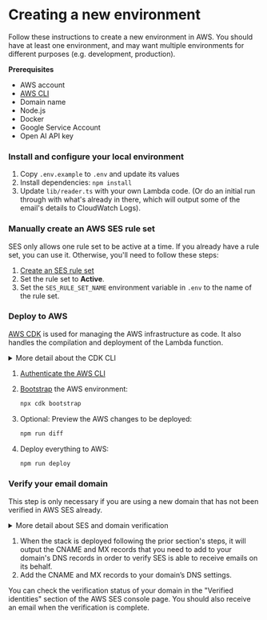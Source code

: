 # Creating a new environment

Follow these instructions to create a new environment in AWS. You should have at least one environment, and may want multiple environments for different purposes (e.g. development, production).

**Prerequisites**

- AWS account
- [AWS CLI](https://docs.aws.amazon.com/cli/latest/userguide/getting-started-install.html)
- Domain name
- Node.js
- Docker
- Google Service Account
- Open AI API key

### Install and configure your local environment

1. Copy `.env.example` to `.env` and update its values
1. Install dependencies: `npm install`
1. Update `lib/reader.ts` with your own Lambda code. (Or do an initial run through with what's already in there, which will output some of the email's details to CloudWatch Logs).

### Manually create an AWS SES rule set

SES only allows one rule set to be active at a time. If you already have a rule set, you can use it. Otherwise, you'll need to follow these steps:

1. [Create an SES rule set](https://docs.aws.amazon.com/ses/latest/dg/receiving-email-receipt-rules-console-walkthrough.html)
1. Set the rule set to **Active**.
1. Set the `SES_RULE_SET_NAME` environment variable in `.env` to the name of the rule set.

### Deploy to AWS

[AWS CDK](https://aws.amazon.com/cdk/) is used for managing the AWS infrastructure as code. It also handles the compilation and deployment of the Lambda function.

<details>
   <summary>More detail about the CDK CLI</summary>
   The `cdk` CLI is installed as part of the project's dependencies (so should already be installed at this point in the instructions). There are a number of `npm` scripts setup for executing common CDK commands (see `package.json`), and you can execute all `cdk` commands using `npx cdk` (i.e. `npx cdk destroy`).
</details>

1. [Authenticate the AWS CLI](https://docs.aws.amazon.com/cli/latest/userguide/getting-started-quickstart.html)
1. [Bootstrap](https://docs.aws.amazon.com/cdk/latest/guide/bootstrapping.html) the AWS environment:

   ```sh
   npx cdk bootstrap
   ```

1. Optional: Preview the AWS changes to be deployed:

   ```sh
   npm run diff
   ```

1. Deploy everything to AWS:

   ```sh
   npm run deploy
   ```

### Verify your email domain

This step is only necessary if you are using a new domain that has not been verified in AWS SES already.

<details>
 <summary>More detail about SES and domain verification</summary>

In Amazon SES, a [verified identity](https://docs.aws.amazon.com/ses/latest/dg/creating-identities.html#verify-domain-procedure) is a domain that you use to send or receive email.

Before you can receive an email using Amazon SES, you must create and verify each identity that you're going to use. You must complete the verification process with your DNS provider.

</details>

1. When the stack is deployed following the prior section's steps, it will output the CNAME and MX records that you need to add to your domain's DNS records in order to verify SES is able to receive emails on its behalf.
1. Add the CNAME and MX records to your domain’s DNS settings.

You can check the verification status of your domain in the "Verified identities" section of the AWS SES console page. You should also receive an email when the verification is complete.
